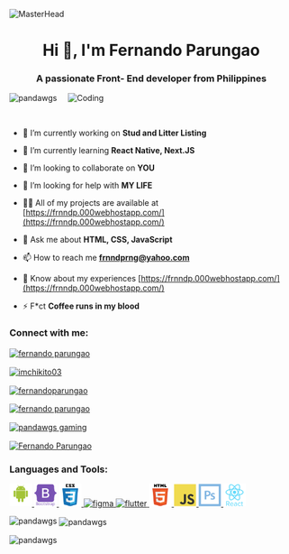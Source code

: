 ![MasterHead](https://www.sevenstarwebsolutions.com/wp-content/themes/sevenstar/img/banner-bg.gif)
<h1 align="center">Hi 👋, I'm Fernando Parungao</h1>

<h3 align="center">A passionate Front- End developer from Philippines</h3>

<img align="right" alt="Coding" width="400" src="https://media.tenor.com/2uyENRmiUt0AAAAC/coding.gif">

<p align="left"> <img src="https://komarev.com/ghpvc/?username=pandawgs&label=Profile%20views&color=0e75b6&style=flat" alt="pandawgs" /> </p>

<p align="left"> <a href="https://twitter.com/" target="blank"><img src="https://img.shields.io/twitter/follow/?logo=twitter&style=for-the-badge" alt="" /></a> </p>

- 🔭 I’m currently working on **Stud and Litter Listing**

- 🌱 I’m currently learning **React Native, Next.JS**

- 👯 I’m looking to collaborate on **YOU**

- 🤝 I’m looking for help with **MY LIFE**

- 👨‍💻 All of my projects are available at [https://frnndp.000webhostapp.com/](https://frnndp.000webhostapp.com/)

- 💬 Ask me about **HTML, CSS, JavaScript**

- 📫 How to reach me **frnndprng@yahoo.com**

- 📄 Know about my experiences [https://frnndp.000webhostapp.com/](https://frnndp.000webhostapp.com/)

- ⚡ F*ct **Coffee runs in my blood**

<h3 align="left">Connect with me:</h3>

<p align="left">

<a href="https://linkedin.com/in/fernando parungao" target="blank"><img align="center" src="https://raw.githubusercontent.com/rahuldkjain/github-profile-readme-generator/master/src/images/icons/Social/linked-in-alt.svg" alt="fernando parungao" height="30" width="40" /></a>

<a href="https://fb.com/imchikito03" target="blank"><img align="center" src="https://raw.githubusercontent.com/rahuldkjain/github-profile-readme-generator/master/src/images/icons/Social/facebook.svg" alt="imchikito03" height="30" width="40" /></a>

<a href="https://instagram.com/fernandoparungao" target="blank"><img align="center" src="https://raw.githubusercontent.com/rahuldkjain/github-profile-readme-generator/master/src/images/icons/Social/instagram.svg" alt="fernandoparungao" height="30" width="40" /></a>

<a href="https://dribbble.com/fernando parungao" target="blank"><img align="center" src="https://raw.githubusercontent.com/rahuldkjain/github-profile-readme-generator/master/src/images/icons/Social/dribbble.svg" alt="fernando parungao" height="30" width="40" /></a>

<a href="https://www.youtube.com/c/pandawgs gaming" target="blank"><img align="center" src="https://raw.githubusercontent.com/rahuldkjain/github-profile-readme-generator/master/src/images/icons/Social/youtube.svg" alt="pandawgs gaming" height="30" width="40" /></a>

<a href="https://discord.gg/Fernando Parungao" target="blank"><img align="center" src="https://raw.githubusercontent.com/rahuldkjain/github-profile-readme-generator/master/src/images/icons/Social/discord.svg" alt="Fernando Parungao" height="30" width="40" /></a>

</p>

<h3 align="left">Languages and Tools:</h3>

<p align="left"> <a href="https://developer.android.com" target="_blank" rel="noreferrer"> <img src="https://raw.githubusercontent.com/devicons/devicon/master/icons/android/android-original-wordmark.svg" alt="android" width="40" height="40"/> </a> <a href="https://getbootstrap.com" target="_blank" rel="noreferrer"> <img src="https://raw.githubusercontent.com/devicons/devicon/master/icons/bootstrap/bootstrap-plain-wordmark.svg" alt="bootstrap" width="40" height="40"/> </a> <a href="https://www.w3schools.com/css/" target="_blank" rel="noreferrer"> <img src="https://raw.githubusercontent.com/devicons/devicon/master/icons/css3/css3-original-wordmark.svg" alt="css3" width="40" height="40"/> </a> <a href="https://www.figma.com/" target="_blank" rel="noreferrer"> <img src="https://www.vectorlogo.zone/logos/figma/figma-icon.svg" alt="figma" width="40" height="40"/> </a> <a href="https://flutter.dev" target="_blank" rel="noreferrer"> <img src="https://www.vectorlogo.zone/logos/flutterio/flutterio-icon.svg" alt="flutter" width="40" height="40"/> </a> <a href="https://www.w3.org/html/" target="_blank" rel="noreferrer"> <img src="https://raw.githubusercontent.com/devicons/devicon/master/icons/html5/html5-original-wordmark.svg" alt="html5" width="40" height="40"/> </a> <a href="https://developer.mozilla.org/en-US/docs/Web/JavaScript" target="_blank" rel="noreferrer"> <img src="https://raw.githubusercontent.com/devicons/devicon/master/icons/javascript/javascript-original.svg" alt="javascript" width="40" height="40"/> </a> <a href="https://www.photoshop.com/en" target="_blank" rel="noreferrer"> <img src="https://raw.githubusercontent.com/devicons/devicon/master/icons/photoshop/photoshop-line.svg" alt="photoshop" width="40" height="40"/> </a> <a href="https://reactjs.org/" target="_blank" rel="noreferrer"> <img src="https://raw.githubusercontent.com/devicons/devicon/master/icons/react/react-original-wordmark.svg" alt="react" width="40" height="40"/> </a> </p>

<p><img align="left" src="https://github-readme-stats.vercel.app/api/top-langs?username=pandawgs&show_icons=true&locale=en&layout=compact" alt="pandawgs" /></p>

<p>&nbsp;<img align="center" src="https://github-readme-stats.vercel.app/api?username=pandawgs&show_icons=true&locale=en" alt="pandawgs" /></p>

<p><img align="center" src="https://github-readme-streak-stats.herokuapp.com/?user=pandawgs&" alt="pandawgs" /></p>
















